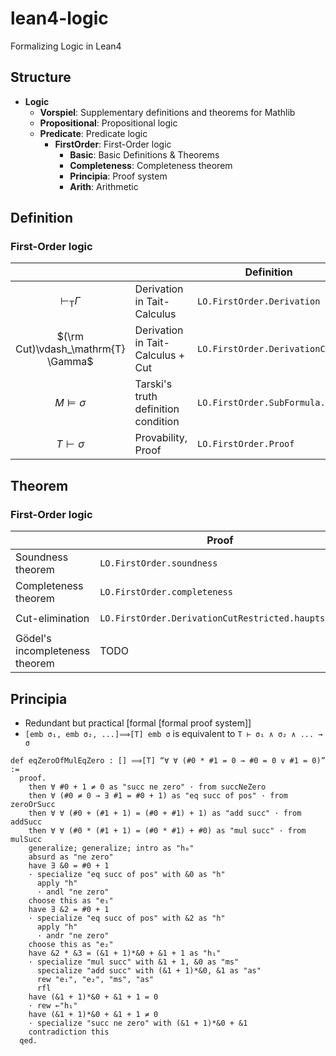# lean4-logic
Formalizing Logic in Lean4

## Structure
- **Logic**
  - **Vorspiel**: Supplementary definitions and theorems for Mathlib
  - **Propositional**: Propositional logic
  - **Predicate**: Predicate logic
    - **FirstOrder**: First-Order logic
      - **Basic**: Basic Definitions & Theorems
      - **Completeness**: Completeness theorem
      - **Principia**: Proof system
      - **Arith**: Arithmetic

## Definition
### First-Order logic

|                                     |                                     | Definition                   | Notation |
| :----:                              | ----                                | ----                         | :----:   |
| $\vdash_\mathrm{T} \Gamma$          | Derivation in Tait-Calculus         |  `LO.FirstOrder.Derivation`     | `⊢ᵀ Γ`    |
| $(\rm Cut)\vdash_\mathrm{T} \Gamma$ | Derivation in Tait-Calculus + Cut   |  `LO.FirstOrder.DerivationCut`     | `⊢ᶜ Γ`    |
| $M \models \sigma$                  | Tarski's truth definition condition |  `LO.FirstOrder.SubFormula.Val` | `M ⊧₁ σ` |
| $T \vdash \sigma$                   | Provability, Proof                  |  `LO.FirstOrder.Proof`          | `T ⊢ σ`  |

## Theorem
### First-Order logic

|                                | Proof                     | Proposition      | 
| ----                           |  ----                     | :----:           |
| Soundness theorem              | `LO.FirstOrder.soundness`    | `T ⊢ σ → T ⊨ σ` |
| Completeness theorem           | `LO.FirstOrder.completeness` | `T ⊨ σ → T ⊢ σ` |
| Cut-elimination                | `LO.FirstOrder.DerivationCutRestricted.hauptsatz`    | `⊢ᶜ Δ → ⊢ᵀ Δ`   |
| Gödel's incompleteness theorem | TODO                      |                  |

## Principia
- Redundant but practical [formal [formal proof system]]
- `[emb σ₁, emb σ₂, ...]⟹[T] emb σ` is equivalent to `T ⊢ σ₁ ∧ σ₂ ∧ ... → σ`

```code:eqZeroOfMulEqZero.lean
def eqZeroOfMulEqZero : [] ⟹[T] “∀ ∀ (#0 * #1 = 0 → #0 = 0 ∨ #1 = 0)” :=
  proof.
    then ∀ #0 + 1 ≠ 0 as "succ ne zero" · from succNeZero
    then ∀ (#0 ≠ 0 → ∃ #1 = #0 + 1) as "eq succ of pos" · from zeroOrSucc
    then ∀ ∀ (#0 + (#1 + 1) = (#0 + #1) + 1) as "add succ" · from addSucc 
    then ∀ ∀ (#0 * (#1 + 1) = (#0 * #1) + #0) as "mul succ" · from mulSucc
    generalize; generalize; intro as "h₀"
    absurd as "ne zero"
    have ∃ &0 = #0 + 1
    · specialize "eq succ of pos" with &0 as "h"
      apply "h"
      · andl "ne zero"
    choose this as "e₁"
    have ∃ &2 = #0 + 1
    · specialize "eq succ of pos" with &2 as "h"
      apply "h"
      · andr "ne zero"
    choose this as "e₂"
    have &2 * &3 = (&1 + 1)*&0 + &1 + 1 as "h₁"
    · specialize "mul succ" with &1 + 1, &0 as "ms"
      specialize "add succ" with (&1 + 1)*&0, &1 as "as"
      rew "e₁", "e₂", "ms", "as"
      rfl
    have (&1 + 1)*&0 + &1 + 1 = 0
    · rew ←"h₁"
    have (&1 + 1)*&0 + &1 + 1 ≠ 0
    · specialize "succ ne zero" with (&1 + 1)*&0 + &1
    contradiction this
  qed.
```